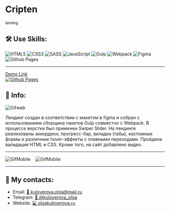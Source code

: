 <h1>Cripten</h1> 
<sub>landing</sub>


<h2>🛠️ Use Skills:</h2>  

![HTML5](https://img.shields.io/badge/html5-%23E34F26.svg?style=for-the-badge&logo=html5&logoColor=white)
![CSS3](https://img.shields.io/badge/css3-%231572B6.svg?style=for-the-badge&logo=css3&logoColor=white)
![SASS](https://img.shields.io/badge/SASS-hotpink.svg?style=for-the-badge&logo=SASS&logoColor=white)
![JavaScript](https://img.shields.io/badge/javascript-%23323330.svg?style=for-the-badge&logo=javascript&logoColor=%23F7DF1E)
![Gulp](https://img.shields.io/badge/GULP-%23CF4647.svg?style=for-the-badge&logo=gulp&logoColor=white)
![Webpack](https://img.shields.io/badge/webpack-%238DD6F9.svg?style=for-the-badge&logo=webpack&logoColor=black)
![Figma](https://img.shields.io/badge/figma-%23F24E1E.svg?style=for-the-badge&logo=figma&logoColor=white)
![Github Pages](https://img.shields.io/badge/github%20pages-121013?style=for-the-badge&logo=github&logoColor=white)

---

[Demo Link <br>![Github Pages](https://img.shields.io/badge/github%20pages-121013?style=for-the-badge&logo=github&logoColor=white)](https://kuloverovaolga.github.io/Cripten/)

<h2>💁 Info:</h2> 

![Gifweb](readme/cripten_d.gif)




Лендинг создан в соответствии с макетом в figma и собран с использованием сборщика пакетов Gulp совместно c Webpack. В
процессе верстки был применен Swiper Slider. На лендинге реализованы аккордеон, прогресс-бар, вкладки (табы), кастомные
формы и различные hover-эффекты с плавными переходами. Пройдена валидация HTML и CSS. Кроме того, на сайт добавлено видео.                                       



---


![GifMobile](readme/cripten_axr.gif) &nbsp;&nbsp; ![GifMobile](readme/cripten_pa.gif) 

---

<h2>📱 My contacts:</h2> 
<ul>
 <li>Email: <a href="mailto:kuloverova.olga@mail.ru">📧 kuloverova.olga@mail.ru</a></li>
 <li>Telegram:  <a href="https://t.me/kuloverova_olga">💬 @kuloverova_olga</a></li>
 <li>Website:  <a href="http://olgakuloverova.ru/">💻 olgakuloverova.ru</a></li>

</ul>
